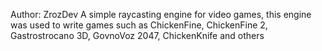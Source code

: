 Author: ZrozDev
A simple raycasting engine for video games, this engine was used to write games such as ChickenFine, ChickenFine 2, Gastrostrocano 3D, GovnoVoz 2047, ChickenKnife and others
